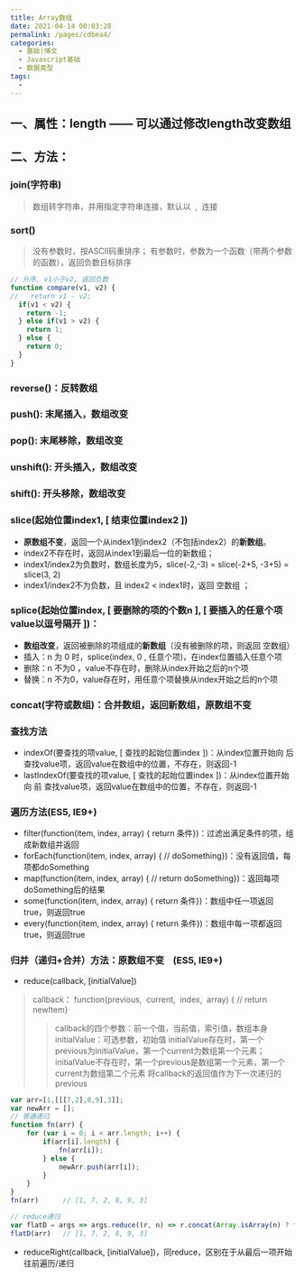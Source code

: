 ```yaml
---
title: Array数组
date: 2021-04-14 00:03:28
permalink: /pages/cdbea4/
categories:
  - 基础|博文
  - Javascript基础
  - 数据类型
tags:
  - 
---
```



## 一、属性：length —— 可以通过修改length改变数组


## 二、方法：

### join(字符串)
> 数组转字符串，并用指定字符串连接，默认以  ,  连接

### sort()
> 没有参数时，按ASCII码重排序；
> 有参数时，参数为一个函数（带两个参数的函数），返回负数目标排序
```js
// 升序, v1小于v2, 返回负数
function compare(v1, v2) {
//   return v1 - v2;
  if(v1 < v2) {
    return -1;
  } else if(v1 > v2) {
    return 1;
  } else {
    return 0;
  }
}
```

### reverse()：反转数组

### push(): 末尾插入，数组改变

### pop(): 末尾移除，数组改变

### unshift(): 开头插入，数组改变

### shift(): 开头移除，数组改变

### slice(起始位置index1, [ 结束位置index2 ])
+ **原数组不变**，返回一个从index1到index2（不包括index2）的**新数组**。
+ index2不存在时，返回从index1到最后一位的新数组；
+ index1/index2为负数时，数组长度为5，slice(-2,-3) = slice(-2+5, -3+5) = slice(3, 2)
+ index1/index2不为负数，且 index2 < index1时，返回 空数组 ；

### splice(起始位置index, [ 要删除的项的个数n ], [ 要插入的任意个项value以逗号隔开 ])：
+ **数组改变**，返回被删除的项组成的**新数组**（没有被删除的项，则返回 空数组）
+ 插入：n 为 0 时，splice(index, 0 , 任意个项)，在index位置插入任意个项
+ 删除：n 不为0 ，value不存在时，删除从index开始之后的n个项
+ 替换：n 不为0，value存在时，用任意个项替换从index开始之后的n个项

### concat(字符或数组)：合并数组，返回新数组，原数组不变 


### 查找方法
+ indexOf(要查找的项value, [ 查找的起始位置index ])：从index位置开始向 后 查找value项，返回value在数组中的位置，不存在，则返回-1
+ lastIndexOf(要查找的项value, [ 查找的起始位置index ])：从index位置开始向 前 查找value项，返回value在数组中的位置，不存在，则返回-1


### 遍历方法(ES5, IE9+)
+ filter(function(item, index, array) { return 条件})：过滤出满足条件的项，组成新数组并返回
+ forEach(function(item, index, array) { // doSomething})：没有返回值，每项都doSomething
+ map(function(item, index, array) { // return doSomething})：返回每项doSomething后的结果
+ some(function(item, index, array) { return 条件})：数组中任一项返回true，则返回true
+ every(function(item, index, array) { return 条件})：数组中每一项都返回true，则返回true

### 归并（递归+合并）方法：原数组不变    (ES5, IE9+)
+ reduce(callback, [initialValue])
> callback： function(previous,  current,  index,  array) { // return newItem}
>> callback的四个参数：前一个值，当前值，索引值，数组本身
> initialValue：可选参数，初始值
>> initialValue存在时，第一个previous为initialValue，第一个current为数组第一个元素；
>> initialValue不存在时，第一个previous是数组第一个元素，第一个current为数组第二个元素
>> 将callback的返回值作为下一次递归的previous
```js
var arr=[1,[[[7,2],8,9],3]];
var newArr = [];
// 普通递归
function fn(arr) {
    for (var i = 0; i < arr.length; i++) {
        if(arr[i].length) {
            fn(arr[i]);
        } else {
            newArr.push(arr[i]);
        }
    }
}
fn(arr)      // [1, 7, 2, 8, 9, 3]

// reduce递归
var flatD = args => args.reduce((r, n) => r.concat(Array.isArray(n) ? flatD(n) : n),[])
flatD(arr)   // [1, 7, 2, 8, 9, 3]
```

+ reduceRight(callback, [initialValue])，同reduce，区别在于从最后一项开始往前遍历/递归